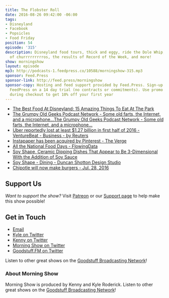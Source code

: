 ```yaml
---
title: The Flobster Roll
date: 2016-08-26 09:42:00 -06:00
tags:
- Disneyland
- Facebook
- Popsicles
- Food Friday
position: 54
episode: '315'
description: Disneyland food tours, thick and eggy, ride the Dole Whip, palms full
  of churrrrrrrrros, the results of Record of the Week, and more!
show: morningshow
layout: episode
mp3: http://podcasts-1.feedpress.co/10588/morningshow-315.mp3
sponsor: Feed.Press
sponsor-link: http://feed.press/morningshow
sponsor-copy: Hosting and feed support provided by Feed.Press. Sign-up today and try
  FeedPress on a 14 day trial (no contracts or commitments). Use promo code `morningshow`
  during checkout to get 10% off your first year
---
```


* [The Best Food At Disneyland: 15 Amazing Things To Eat At The Park](http://uproxx.com/life/best-food-at-disneyland-park-california/2/)
* [The Grumpy Old Geeks Podcast Network - Some old farts, the Internet, and a microphone...The Grumpy Old Geeks Podcast Network - Some old farts, the Internet, and a microphone...](http://grumpyoldgeeks.com/)
* [Uber reportedly lost at least $1.27 billion in first half of 2016 - VentureBeat - Business - by Reuters](http://venturebeat.com/2016/08/25/uber-reportedly-lost-at-least-1-27-billion-in-first-half-of-2016/)
* [Instapaper has been acquired by Pinterest - The Verge](http://www.theverge.com/2016/8/23/12595940/instapaper-acquired-pinterest-newsreading-app)
* [All the National Food Days - FlowingData](http://flowingdata.com/2016/08/18/all-the-national-food-days/?r=1)
* [Soy Shape, Ceramic Dipping Dishes That Appear to Be 3-Dimensional With the Addition of Soy Sauce](http://laughingsquid.com/soy-shape-ceramic-dipping-dishes-that-appear-to-be-3-dimensional-with-the-addition-of-soy-sauce/)
* [Soy Shape - Dining - Duncan Shotton Design Studio](http://dshott.co.uk/soy)
* [Chipotle will now make burgers - Jul. 28, 2016](http://money.cnn.com/2016/07/28/investing/chipotle-burger-chain-tasty-made/index.html?utm_source=feedburner&utm_medium=feed&utm_campaign=Feed%3A+rss%2Fcnn_topstories+%28RSS%3A+CNN+-+Top+Stories%29)

## Support Us
*Want to support the show?* Visit [Patreon](http://patreon.com/morningshow) or our [Support page](http://goodstuff.fm/support) to help make this show possible!

## Get in Touch
* [Email](mailto:kyle@goodstuff.fm)
* [Kyle on Twitter](http://twitter.com/dogburps)
* [Kenny on Twitter](http://twitter.com/pizzarobotics)
* [Morning Show on Twitter](http://twitter.com/morningshowam)
* [Goodstuff.FM on Twitter](http://twitter.com/goodstufffm)

Listen to other great shows on the [Goodstuff Broadcasting Network](http://goodstuff.fm/broadcasts)!

### About Morning Show
Morning Show is produced by Kenny and Kyle Roderick. Listen to other great shows on the [Goodstuff Broadcasting Network](http://goodstuff.fm/)!
